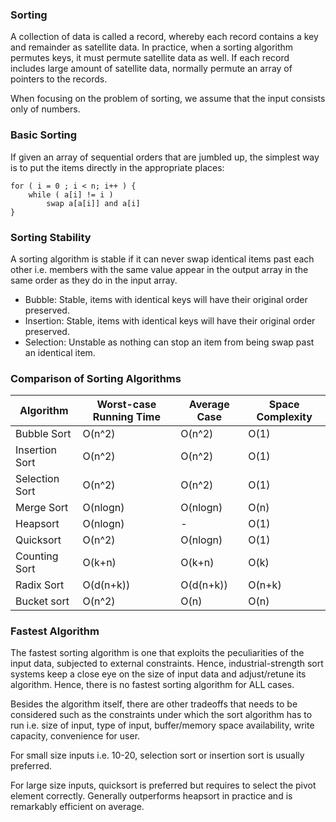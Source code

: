 ### Sorting

A collection of data is called a record, whereby each record contains a key and remainder as satellite data. In practice, when a sorting algorithm permutes keys, it must permute satellite data as well. If each record includes large amount of satellite data, normally permute an array of pointers to the records.

When focusing on the problem of sorting, we assume that the input consists only of numbers.

### Basic Sorting

If given an array of sequential orders that are jumbled up, the simplest way is to put the items directly in the appropriate places:

```
for ( i = 0 ; i < n; i++ ) {
    while ( a[i] != i )
        swap a[a[i]] and a[i]
}
```

### Sorting Stability

A sorting algorithm is stable if it can never swap identical items past each other i.e. members with the same value appear in the output array in the same order as they do in the input array.

- Bubble: Stable, items with identical keys will have their original order preserved.
- Insertion: Stable, items with identical keys will have their original order preserved.
- Selection: Unstable as nothing can stop an item from being swap past an identical item.

### Comparison of Sorting Algorithms

| Algorithm      | Worst-case Running Time | Average Case | Space Complexity |
| -------------- | ----------------------- | ------------ | ---------------- |
| Bubble Sort    | O(n^2)                  | O(n^2)       | O(1)             |
| Insertion Sort | O(n^2)                  | O(n^2)       | O(1)             |
| Selection Sort | O(n^2)                  | O(n^2)       | O(1)             |
| Merge Sort     | O(nlogn)                | O(nlogn)     | O(n)             |
| Heapsort       | O(nlogn)                | -            | O(1)             |
| Quicksort      | O(n^2)                  | O(nlogn)     | O(1)             |
| Counting Sort  | O(k+n)                  | O(k+n)       | O(k)             |
| Radix Sort     | O(d(n+k))               | O(d(n+k))    | O(n+k)           |
| Bucket sort    | O(n^2)                  | O(n)         | O(n)             |

### Fastest Algorithm

The fastest sorting algorithm is one that exploits the peculiarities of the input data, subjected to external constraints. Hence, industrial-strength sort systems keep a close eye on the size of input data and adjust/retune its algorithm. Hence, there is no fastest sorting algorithm for ALL cases.

Besides the algorithm itself, there are other tradeoffs that needs to be considered such as the constraints under which the sort algorithm has to run i.e. size of input, type of input, buffer/memory space availability, write capacity, convenience for user.

For small size inputs i.e. 10-20, selection sort or insertion sort is usually preferred.

For large size inputs, quicksort is preferred but requires to select the pivot element correctly. Generally outperforms heapsort in practice and is remarkably efficient on average.
